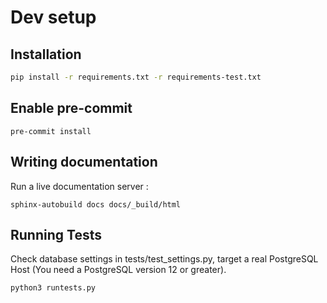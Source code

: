 # Dev setup

## Installation

```bash
pip install -r requirements.txt -r requirements-test.txt
```

## Enable pre-commit

```
pre-commit install
```

## Writing documentation

Run a live documentation server :

```
sphinx-autobuild docs docs/_build/html
```

## Running Tests

Check database settings in tests/test_settings.py, target a real PostgreSQL Host (You need a PostgreSQL version 12 or greater).

```
python3 runtests.py
```
